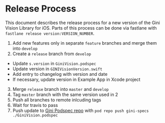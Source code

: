 # Release Process

This document describes the release process for a new version of the Gini Vision Library for iOS.
Parts of this process can be done via fastlane with `fastlane release version:VERSION_NUMBER`.

1. Add new features only in separate `feature` branches and merge them into `develop`
2. Create a `release` branch from `develop`
  * Update `s.version` in `GiniVision.podspec`
  * Update version in `GINIVisionVersion.swift` 
  * Add entry to changelog with version and date
  * If necessary, update version in Example App in Xcode project
3. Merge `release` branch into `master` and `develop`
4. Tag `master` branch with the same version used in 2
5. Push all branches to remote inlcuding tags
6. Wait for travis to pass
7. Push update to [Gini Podspec repo](https://github.com/gini/gini-podspecs) with `pod repo push gini-specs ./GiniVision.podspec`
